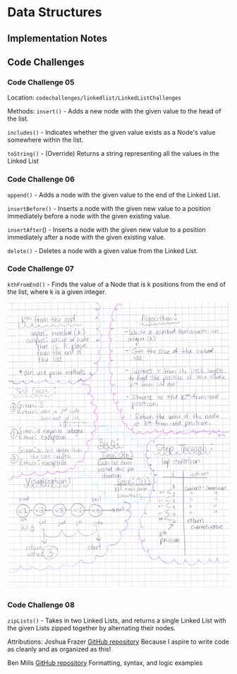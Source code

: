# Data Structures

## Implementation Notes

## Code Challenges

### Code Challenge 05

Location: `codechallenges/linkedlist/LinkedListChallenges`

Methods:
`insert()` - Adds a new node with the given value to the head of the list.

`includes()` - Indicates whether the given value exists as a Node's value somewhere within the list.

`toString()` - (Override) Returns a string representing all the values in the Linked List

### Code Challenge 06

`append()` - Adds a node with the given value to the end of the Linked List.

`insertBefore()` - Inserts a node with the given new value to a position immediately before a node with the given existing value.

`insertAfter`() - Inserts a node with the given new value to a position immediately after a node with the given existing value.

`delete()` - Deletes a node with a given value from the Linked List.

### Code Challenge 07

`kthFromEnd()` - Finds the value of a Node that is k positions from the end of the list, where k is a given integer.

![kth From End Whiteboard](kth.jpg)

### Code Challenge 08

`zipLists()` - Takes in two Linked Lists, and returns a single Linked List with
the given Lists zipped together by alternating their nodes.

Attributions:
Joshua Frazer
[GitHub repository](https://github.com/Frazmatic/data-structures-and-algorithms)
Because I aspire to write code as cleanly and as organized as this!

Ben Mills
[GitHub repository](https://github.com/akkanben/data-structures-and-algorithms/tree/main/java/datastructures/lib/src/main/java/datastructures/linkedlist)
Formatting, syntax, and logic examples
